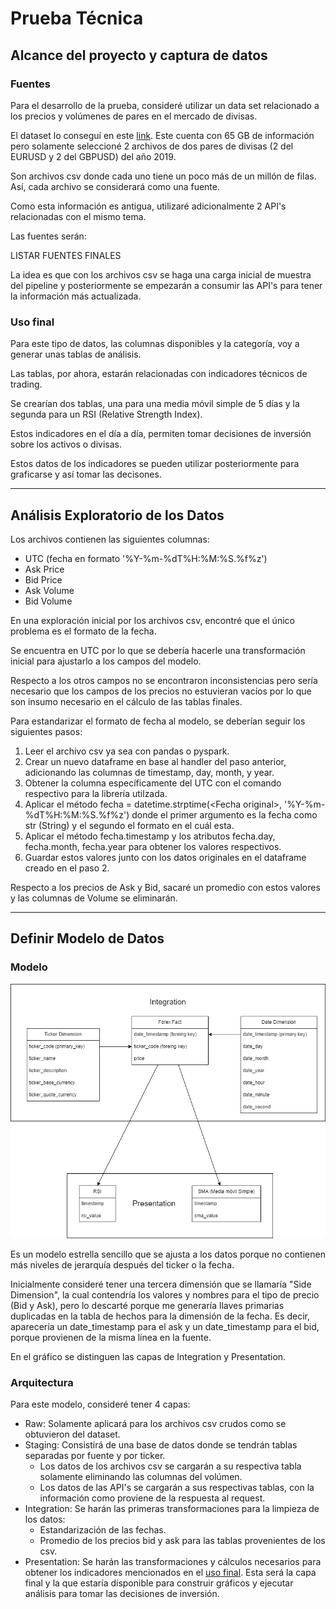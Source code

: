 # Prueba Técnica

## Alcance del proyecto y captura de datos

### **Fuentes**
Para el desarrollo de la prueba, consideré utilizar un data set relacionado a los precios y volúmenes de pares en el mercado de divisas.

El dataset lo conseguí en este [link](https://www.kaggle.com/datasets/mathurinache/dukascopy-forex-tick-data-20082019). Este cuenta con 65 GB de información pero solamente seleccioné 2 archivos de dos pares de divisas (2 del EURUSD y 2 del GBPUSD) del año 2019.

Son archivos csv donde cada uno tiene un poco más de un millón de filas. Así, cada archivo se considerará como una fuente.

Como esta información es antigua, utilizaré adicionalmente 2 API's relacionadas con el mismo tema.

Las fuentes serán:

LISTAR FUENTES FINALES

La idea es que con los archivos csv se haga una carga inicial de muestra del pipeline y posteriormente se empezarán a consumir las API's para tener la información más actualizada.

### **Uso final**
Para este tipo de datos, las columnas disponibles y la categoría, voy a generar unas tablas de análisis.

Las tablas, por ahora, estarán relacionadas con indicadores técnicos de trading.

Se crearían dos tablas, una para una media móvil simple de 5 días y la segunda para un RSI (Relative Strength Index).

Estos indicadores en el día a día, permiten tomar decisiones de inversión sobre los activos o divisas.

Estos datos de los indicadores se pueden utilizar posteriormente para graficarse y así tomar las decisones.

---
## **Análisis Exploratorio de los Datos**
Los archivos contienen las siguientes columnas:
- UTC (fecha en formato '%Y-%m-%dT%H:%M:%S.%f%z')
- Ask Price
- Bid Price
- Ask Volume
- Bid Volume

En una exploración inicial por los archivos csv, encontré que el único problema es el formato de la fecha.

Se encuentra en UTC por lo que se debería hacerle una transformación inicial para ajustarlo a los campos del modelo.

Respecto a los otros campos no se encontraron inconsistencias pero sería necesario que los campos de los precios no estuvieran vacíos por lo que son insumo necesario en el cálculo de las tablas finales.

Para estandarizar el formato de fecha al modelo, se deberían seguir los siguientes pasos:

1. Leer el archivo csv ya sea con pandas o pyspark.
2. Crear un nuevo dataframe en base al handler del paso anterior, adicionando las columnas de timestamp, day, month, y year.
3. Obtener la columna específicamente del UTC con el comando respectivo para la librería utilzada.
4. Aplicar el método fecha = datetime.strptime(&lt;Fecha original&gt;, '%Y-%m-%dT%H:%M:%S.%f%z') donde el primer argumento es la fecha como str (String) y el segundo el formato en el cuál esta.
5. Aplicar el método fecha.timestamp y los atributos fecha.day, fecha.month, fecha.year para obtener los valores respectivos.
6. Guardar estos valores junto con los datos originales en el dataframe creado en el paso 2.

Respecto a los precios de Ask y Bid, sacaré un promedio con estos valores y las columnas de Volume se eliminarán.

---
## **Definir Modelo de Datos**
### **Modelo**
![modelo_de_datos](./img/modelo_de_datos.png)

Es un modelo estrella sencillo que se ajusta a los datos porque no contienen más niveles de jerarquía después del ticker o la fecha.

Inicialmente consideré tener una tercera dimensión que se llamaría "Side Dimension", la cual contendría los valores y nombres para el tipo de precio (Bid y Ask), pero lo descarté porque me generaría llaves primarias duplicadas en la tabla de hechos para la dimensión de la fecha. Es decir, aparecería un date_timestamp para el ask y un date_timestamp para el bid, porque provienen de la misma línea en la fuente.

En el gráfico se distinguen las capas de Integration y Presentation.

### **Arquitectura**
Para este modelo, consideré tener 4 capas:
- Raw: Solamente aplicará para los archivos csv crudos como se obtuvieron del dataset.
- Staging: Consistirá de una base de datos donde se tendrán tablas separadas por fuente y por ticker.
    - Los datos de los archivos csv se cargarán a su respectiva tabla solamente eliminando las columnas del volúmen.
    - Los datos de las API's se cargarán a sus respectivas tablas, con la información como proviene de la respuesta al request.
- Integration: Se harán las primeras transformaciones para la limpieza de los datos:
    - Estandarización de las fechas.
    - Promedio de los precios bid y ask para las tablas provenientes de los csv.
- Presentation: Se harán las transformaciones y cálculos necesarios para obtener los indicadores mencionados en el [uso final](#uso-final). Esta será la capa final y la que estaría disponible para construir gráficos y ejecutar análisis para tomar las decisiones de inversión.